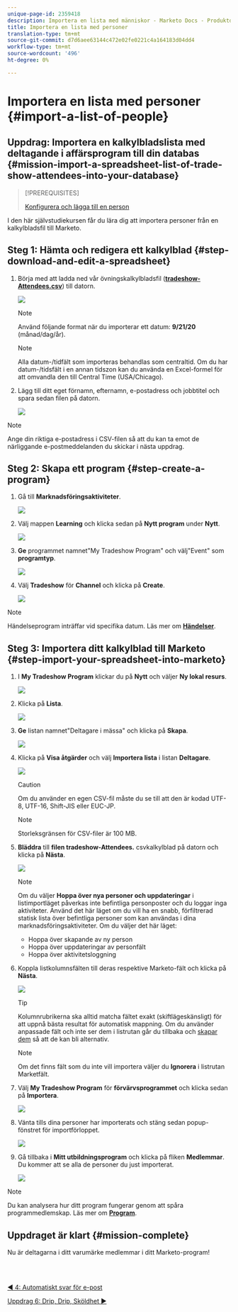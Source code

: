 ```yaml
---
unique-page-id: 2359418
description: Importera en lista med människor - Marketo Docs - Produktdokumentation
title: Importera en lista med personer
translation-type: tm+mt
source-git-commit: d7d6aee63144c472e02fe0221c4a164183d04dd4
workflow-type: tm+mt
source-wordcount: '496'
ht-degree: 0%

---
```



# Importera en lista med personer {#import-a-list-of-people}

## Uppdrag: Importera en kalkylbladslista med deltagande i affärsprogram till din databas {#mission-import-a-spreadsheet-list-of-trade-show-attendees-into-your-database}

>[!PREREQUISITES]
>
>[Konfigurera och lägga till en person](/help/marketo/getting-started/quick-wins/get-set-up-and-add-a-person.md)

I den här självstudiekursen får du lära dig att importera personer från en kalkylbladsfil till Marketo.

## Steg 1: Hämta och redigera ett kalkylblad {#step-download-and-edit-a-spreadsheet}

1. Börja med att ladda ned vår övningskalkylbladsfil ([**tradeshow-Attendees.csv**](https://docs.marketo.com/display/docs/assets/tradeshow-attendees.csv)) till datorn.

   ![](assets/image2014-9-24-12-3a5-3a0.png)

   >[!NOTE]
   >
   >Använd följande format när du importerar ett datum: **9/21/20** (månad/dag/år).

   >[!NOTE]
   >
   >Alla datum-/tidfält som importeras behandlas som centraltid. Om du har datum-/tidsfält i en annan tidszon kan du använda en Excel-formel för att omvandla den till Central Time (USA/Chicago).

1. Lägg till ditt eget förnamn, efternamn, e-postadress och jobbtitel och spara sedan filen på datorn.

   ![](assets/image2014-9-24-12-3a5-3a30.png)

>[!NOTE]
>
>Ange din riktiga e-postadress i CSV-filen så att du kan ta emot de närliggande e-postmeddelanden du skickar i nästa uppdrag.

## Steg 2: Skapa ett program {#step-create-a-program}

1. Gå till **Marknadsföringsaktiviteter**.

   ![](assets/ma-2.png)

1. Välj mappen **Learning** och klicka sedan på **Nytt program** under **Nytt**.

   ![](assets/image2014-9-24-12-3a21-3a13.png)

1. **Ge** programmet namnet&quot;My Tradeshow Program&quot; och välj&quot;Event&quot; som  **programtyp**.

   ![](assets/image2014-9-24-12-3a21-3a25.png)

1. Välj **Tradeshow** för **Channel** och klicka på **Create**.

   ![](assets/image2014-9-24-12-3a21-3a39.png)

>[!NOTE]
>
>Händelseprogram inträffar vid specifika datum. Läs mer om [**Händelser**](/help/marketo/product-docs/demand-generation/events/understanding-events/understanding-event-programs.md).

## Steg 3: Importera ditt kalkylblad till Marketo {#step-import-your-spreadsheet-into-marketo}

1. I **My Tradeshow Program** klickar du på **Nytt** och väljer **Ny lokal resurs**.

   ![](assets/seven-3.png)

1. Klicka på **Lista**.

   ![](assets/image2014-9-24-12-3a22-3a56.png)

1. **Ge** listan namnet&quot;Deltagare i mässa&quot; och klicka på  **Skapa**.

   ![](assets/image2014-9-24-12-3a23-3a9.png)

1. Klicka på **Visa åtgärder** och välj **Importera lista** i listan **Deltagare**.

   ![](assets/ten-2.png)

   >[!CAUTION]
   >
   >Om du använder en egen CSV-fil måste du se till att den är kodad UTF-8, UTF-16, Shift-JIS eller EUC-JP.

   >[!NOTE]
   >
   >Storleksgränsen för CSV-filer är 100 MB.

1. **Bläddra** till  **filen tradeshow-Attendees.** csvkalkylblad på datorn och klicka på  **Nästa**.

   ![](assets/eleven-2.png)

   >[!NOTE]
   >
   >Om du väljer **Hoppa över nya personer och uppdateringar** i listimportläget påverkas inte befintliga personposter och du loggar inga aktiviteter. Använd det här läget om du vill ha en snabb, förfiltrerad statisk lista över befintliga personer som kan användas i dina marknadsföringsaktiviteter. Om du väljer det här läget:
   >
   > * Hoppa över skapande av ny person
   > * Hoppa över uppdateringar av personfält
   > * Hoppa över aktivitetsloggning


1. Koppla listkolumnsfälten till deras respektive Marketo-fält och klicka på **Nästa**.

   ![](assets/image2014-9-24-12-3a24-3a49.png)

   >[!TIP]
   >
   >Kolumnrubrikerna ska alltid matcha fältet exakt (skiftlägeskänsligt) för att uppnå bästa resultat för automatisk mappning. Om du använder anpassade fält och inte ser dem i listrutan går du tillbaka och [skapar dem](/help/marketo/product-docs/administration/field-management/create-a-custom-field-in-marketo.md) så att de kan bli alternativ.

   >[!NOTE]
   >
   >Om det finns fält som du inte vill importera väljer du **Ignorera** i listrutan Marketfält.

1. Välj **My Tradeshow Program** för **förvärvsprogrammet** och klicka sedan på **Importera**.

   ![](assets/image2014-9-24-12-3a25-3a1.png)

1. Vänta tills dina personer har importerats och stäng sedan popup-fönstret för importförloppet.

   ![](assets/image2014-9-24-12-3a25-3a13.png)

1. Gå tillbaka i **Mitt utbildningsprogram** och klicka på fliken **Medlemmar**. Du kommer att se alla de personer du just importerat.

   ![](assets/fifteen-1.png)

>[!NOTE]
>
>Du kan analysera hur ditt program fungerar genom att spåra programmedlemskap. Läs mer om [**Program**](/help/marketo/product-docs/core-marketo-concepts/programs/creating-programs/understanding-programs.md).

## Uppdraget är klart {#mission-complete}

Nu är deltagarna i ditt varumärke medlemmar i ditt Marketo-program!

<br> 

[◄ 4: Automatiskt svar för e-post](/help/marketo/getting-started/quick-wins/email-auto-response.md)

[Uppdrag 6: Drip, Drip, Sköldhet ►](/help/marketo/getting-started/quick-wins/drip-drip-nurture.md)
